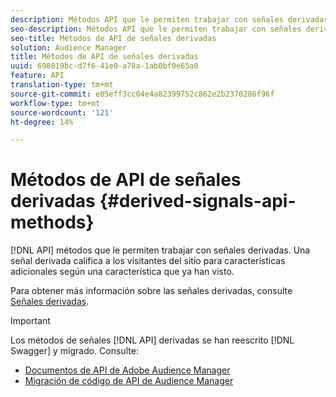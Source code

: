 ```yaml
---
description: Métodos API que le permiten trabajar con señales derivadas. Una señal derivada califica a los visitantes del sitio para características adicionales según una característica que ya han visto.
seo-description: Métodos API que le permiten trabajar con señales derivadas. Una señal derivada califica a los visitantes del sitio para características adicionales según una característica que ya han visto.
seo-title: Métodos de API de señales derivadas
solution: Audience Manager
title: Métodos de API de señales derivadas
uuid: 698019bc-d7f6-41e0-a78a-1ab0bf0e65a0
feature: API
translation-type: tm+mt
source-git-commit: e05eff3cc04e4a82399752c862e2b2370286f96f
workflow-type: tm+mt
source-wordcount: '121'
ht-degree: 14%

---
```



# Métodos de API de señales derivadas {#derived-signals-api-methods}

[!DNL API] métodos que le permiten trabajar con señales derivadas. Una señal derivada califica a los visitantes del sitio para características adicionales según una característica que ya han visto.

<!-- c_separator.xml -->

Para obtener más información sobre las señales derivadas, consulte [Señales derivadas](../../features/derived-signals.md).

>[!IMPORTANT]
>
>Los métodos de señales [!DNL API] derivadas se han reescrito [!DNL Swagger] y migrado. Consulte:
>
>* [Documentos de API de Adobe Audience Manager](https://bank.demdex.com/portal/swagger/index.html)
>* [Migración de código de API de Audience Manager](../../api/api-swagger-migration.md)
